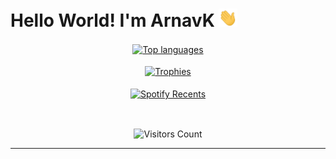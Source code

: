 <h1>Hello World! I'm ArnavK <img  src="https://raw.githubusercontent.com/ABSphreak/ABSphreak/master/gifs/Hi.gif" width="30"></h1><a href="https://github.com/ArnavK-09?tab=repositories" align="center"><p align="center"><img src="https://github-readme-stats.vercel.app/api/top-langs/?username=ArnavK-09&langs_count=100&layout=compact&show_icons=true&include_all_commits=true&count_private=true&custom_title=Programming+Langauges&bg_color=ffffff00&title_color=c9d1d9&border_color=262626&text_color=c9c5c5&border_radius=3" alt="Top languages" align="center"><br/><br/><img src="https://github-profile-trophy.vercel.app/?username=ArnavK-09&no-bg=true&no-frame=false&theme=buddhism&margin-h=15&margin-w=15&column=3" alt="Trophies" align="center"><br/><br/><img src="https://spotify-recently-played-readme.vercel.app/api?user=31rkwcdyme7pfytectpgkfipb3jq&count=10" alt="Spotify Recents" align="center"></p></a><br/><p align="center"><img alt="Visitors Count"  align="center" src="https://profile-counter.glitch.me/ArnavK-09/count.svg" /></p><hr />